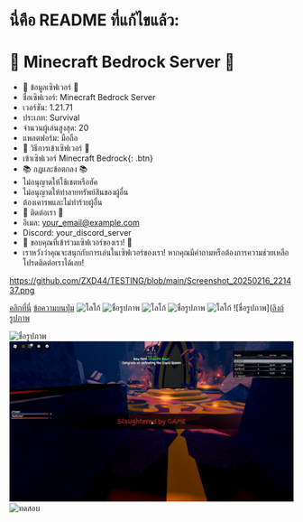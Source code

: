 # นี่คือ README ที่แก้ไขแล้ว:

# 🌟 Minecraft Bedrock Server 🌟
- 🎉 ข้อมูลเซิฟเวอร์ 🎉
- ชื่อเซิฟเวอร์: Minecraft Bedrock Server
- เวอร์ชัน: 1.21.71
- ประเภท: Survival
- จำนวนผู้เล่นสูงสุด: 20
- แพลตฟอร์ม: มือถือ
- 🚀 วิธีการเข้าเซิฟเวอร์ 🚀
- เข้าเซิฟเวอร์ Minecraft Bedrock{: .btn}
- 📚 กฎและข้อตกลง 📚
- ไม่อนุญาตให้ใช้เชตหรือฮัค
- ไม่อนุญาตให้ทำลายทรัพย์สินของผู้อื่น
- ต้องเคารพและไม่ทำร้ายผู้อื่น
- 🎉 ติดต่อเรา 🎉
- อีเมล: your_email@example.com
- Discord: your_discord_server
- 🚀 ขอบคุณที่เข้าร่วมเซิฟเวอร์ของเรา! 🚀
- เราหวังว่าคุณจะสนุกกับการเล่นในเซิฟเวอร์ของเรา! หากคุณมีคำถามหรือต้องการความช่วยเหลือ โปรดติดต่อเราได้เลย!


https://github.com/ZXD44/TESTING/blob/main/Screenshot_20250216_221437.png

[คลิกที่นี่](https://www.example.com)
<a href="ลิงก์" class="btn">ข้อความบนปุ่ม</a>
<img src="logo.png" alt="โลโก้">
<img src="ชื่อไฟล์รูปภาพ" alt="ชื่อรูปภาพ">
![โลโก้](logo.png)
![ชื่อรูปภาพ](ชื่อไฟล์รูปภาพ)
![โลโก้](https://github.com/username/repository/blob/main/logo.png)
![ชื่อรูปภาพ]([ลิงก์รูปภาพ](https://github.com/ZXD44/TESTING/blob/main/Screenshot_20250216_221437.png)


<img src="https://img-s-msn-com.akamaized.net/tenant/amp/entityid/AA1BWaL7.img?w=768&h=512&m=6&f=webp" alt="ชื่อรูปภาพ">

<img src="https://github.com/ZXD44/TESTING/blob/main/Screenshot_20250216_221437.png" alt="ชื่อรูปภาพ">

<img src="https://www.khaosod.co.th/wpapp/uploads/2025/03/illslickkumueng303686.jpg" alt="ทดสอบ">
